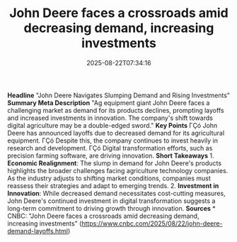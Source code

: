 ﻿---
title: "John Deere faces a crossroads amid decreasing demand, increasing investments"
date: "2025-08-22T07:34:16"
category: "Markets"
summary: ""
slug: "john deere faces a crossroads amid decreasing demand increas"
source_urls:
  - "https://www.cnbc.com/2025/08/22/john-deere-demand-layoffs.html"
seo:
  title: "John Deere faces a crossroads amid decreasing demand, increasing investments | Hash n Hedge"
  description: ""
  keywords: ["news", "markets", "brief"]
---
**Headline** "John Deere Navigates Slumping Demand and Rising Investments"  **Summary Meta Description** "Ag equipment giant John Deere faces a challenging market as demand for its products declines, prompting layoffs and increased investments in innovation. The company's shift towards digital agriculture may be a double-edged sword."  **Key Points**  ΓÇó John Deere has announced layoffs due to decreased demand for its agricultural equipment. ΓÇó Despite this, the company continues to invest heavily in research and development. ΓÇó Digital transformation efforts, such as precision farming software, are driving innovation.  **Short Takeaways**  1. **Economic Realignment**: The slump in demand for John Deere's products highlights the broader challenges facing agriculture technology companies. As the industry adjusts to shifting market conditions, companies must reassess their strategies and adapt to emerging trends. 2. **Investment in Innovation**: While decreased demand necessitates cost-cutting measures, John Deere's continued investment in digital transformation suggests a long-term commitment to driving growth through innovation.  **Sources** * CNBC: "John Deere faces a crossroads amid decreasing demand, increasing investments" (https://www.cnbc.com/2025/08/22/john-deere-demand-layoffs.html) 
